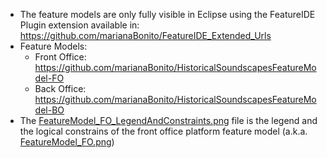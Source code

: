 * The feature models are only fully visible in Eclipse using the FeatureIDE Plugin extension available in: https://github.com/marianaBonito/FeatureIDE_Extended_Urls
* Feature Models:
  * Front Office: https://github.com/marianaBonito/HistoricalSoundscapesFeatureModel-FO
  * Back Office: https://github.com/marianaBonito/HistoricalSoundscapesFeatureModel-BO
* The [FeatureModel_FO_LegendAndConstraints.png](https://github.com/marianaBonito/APDC-Investigation-HistoricalSoundscapesCaseOfEvora-DomainAnalysis/blob/master/Diagrams/FeatureModel_FO_LabelAndConstraints.png) file is the legend and the logical constrains of the front office platform feature model (a.k.a. [FeatureModel_FO.png](https://github.com/marianaBonito/APDC-Investigation-HistoricalSoundscapesCaseOfEvora-DomainAnalysis/blob/master/Diagrams/FeatureModel_FO.png))
